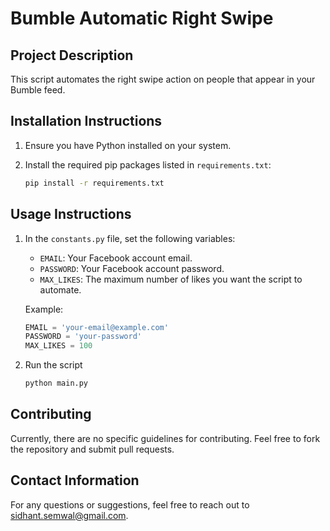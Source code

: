 # Bumble Automatic Right Swipe

## Project Description
This script automates the right swipe action on people that appear in your Bumble feed. 

## Installation Instructions
1. Ensure you have Python installed on your system.
2. Install the required pip packages listed in `requirements.txt`:

   ```bash
   pip install -r requirements.txt

## Usage Instructions
1. In the `constants.py` file, set the following variables:
   - `EMAIL`: Your Facebook account email.
   - `PASSWORD`: Your Facebook account password.
   - `MAX_LIKES`: The maximum number of likes you want the script to automate.

   Example:
   ```python
   EMAIL = 'your-email@example.com'
   PASSWORD = 'your-password'
   MAX_LIKES = 100

2. Run the script 
   ```bash
   python main.py

## Contributing
Currently, there are no specific guidelines for contributing. Feel free to fork the repository and submit pull requests.

## Contact Information
For any questions or suggestions, feel free to reach out to [sidhant.semwal@gmail.com](mailto:sidhant.semwal@gmail.com).

